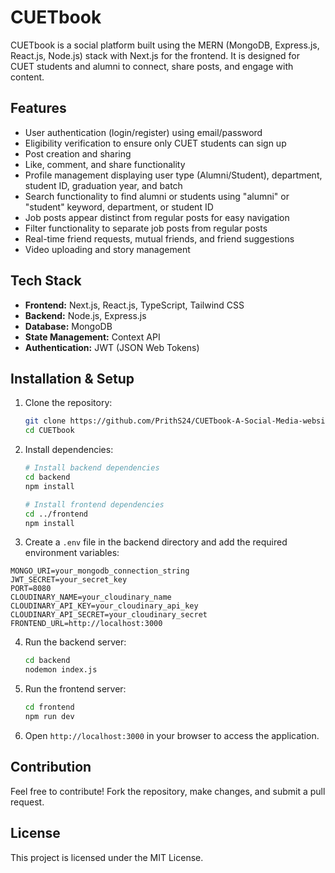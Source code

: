 # CUETbook

CUETbook is a social platform built using the MERN (MongoDB, Express.js, React.js, Node.js) stack with Next.js for the frontend. It is designed for CUET students and alumni to connect, share posts, and engage with content. 

## Features
- User authentication (login/register) using email/password
- Eligibility verification to ensure only CUET students can sign up
- Post creation and sharing
- Like, comment, and share functionality
- Profile management displaying user type (Alumni/Student), department, student ID, graduation year, and batch
- Search functionality to find alumni or students using "alumni" or "student" keyword, department, or student ID
- Job posts appear distinct from regular posts for easy navigation
- Filter functionality to separate job posts from regular posts
- Real-time friend requests, mutual friends, and friend suggestions
- Video uploading and story management

## Tech Stack
- **Frontend:** Next.js, React.js, TypeScript, Tailwind CSS
- **Backend:** Node.js, Express.js
- **Database:** MongoDB
- **State Management:** Context API 
- **Authentication:** JWT (JSON Web Tokens)

## Installation & Setup

1. Clone the repository:
   ```sh
   git clone https://github.com/PrithS24/CUETbook-A-Social-Media-website-to-connect-CUETians.git
   cd CUETbook
2. Install dependencies:
   ```sh
   # Install backend dependencies
   cd backend
   npm install

   # Install frontend dependencies
   cd ../frontend
   npm install
   ```
3. Create a `.env` file in the backend directory and add the required environment variables:

```env
MONGO_URI=your_mongodb_connection_string
JWT_SECRET=your_secret_key
PORT=8080
CLOUDINARY_NAME=your_cloudinary_name
CLOUDINARY_API_KEY=your_cloudinary_api_key
CLOUDINARY_API_SECRET=your_cloudinary_secret
FRONTEND_URL=http://localhost:3000

   ```
4. Run the backend server:
   ```sh
   cd backend
   nodemon index.js
   ```
5. Run the frontend server:
   ```sh
   cd frontend
   npm run dev
   ```
6. Open `http://localhost:3000` in your browser to access the application.

## Contribution
Feel free to contribute! Fork the repository, make changes, and submit a pull request.

## License
This project is licensed under the MIT License.
   
